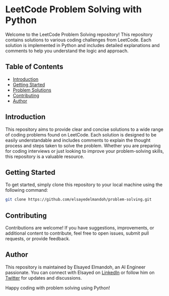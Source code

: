 # LeetCode Problem Solving with Python

Welcome to the LeetCode Problem Solving repository! This repository contains solutions to various coding challenges from LeetCode. Each solution is implemented in Python and includes detailed explanations and comments to help you understand the logic and approach.

## Table of Contents

- [Introduction](#introduction)
- [Getting Started](#getting-started)
- [Problem Solutions](#problem-solutions)
- [Contributing](#contributing)
- [Author](#author)

## Introduction

This repository aims to provide clear and concise solutions to a wide range of coding problems found on LeetCode. Each solution is designed to be easily understandable and includes comments to explain the thought process and steps taken to solve the problem. Whether you are preparing for coding interviews or just looking to improve your problem-solving skills, this repository is a valuable resource.

## Getting Started

To get started, simply clone this repository to your local machine using the following command:

```bash
git clone https://github.com/elsayedelmandoh/problem-solving.git
```

## Contributing

Contributions are welcome! If you have suggestions, improvements, or additional content to contribute, feel free to open issues, submit pull requests, or provide feedback. 

## Author

This repository is maintained by Elsayed Elmandoh, an AI Engineer passionate. You can connect with Elsayed on [LinkedIn](https://www.linkedin.com/in/elsayed-elmandoh-77544428a/) or follow him on [Twitter](https://x.com/aang0007) for updates and discussions.

Happy coding with problem solving using Python!
